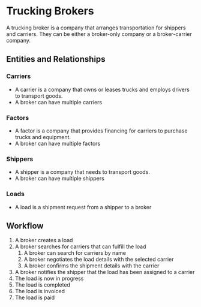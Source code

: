 # Trucking Brokers
A trucking broker is a company that arranges transportation for shippers and carriers. They can be either a broker-only company or a broker-carrier company.

## Entities and Relationships

### Carriers
- A carrier is a company that owns or leases trucks and employs drivers to transport goods.
- A broker can have multiple carriers

### Factors
- A factor is a company that provides financing for carriers to purchase trucks and equipment.
- A broker can have multiple factors

### Shippers
- A shipper is a company that needs to transport goods.
- A broker can have multiple shippers

### Loads
- A load is a shipment request from a shipper to a broker

## Workflow
1. A broker creates a load
2. A broker searches for carriers that can fulfill the load
   1. A broker can search for carriers by name
   2. A broker negotiates the load details with the selected carrier
   3. A broker confirms the shipment details with the carrier
3. A broker notifies the shipper that the load has been assigned to a carrier
4. The load is now in progress
5. The load is completed
6. The load is invoiced
7. The load is paid